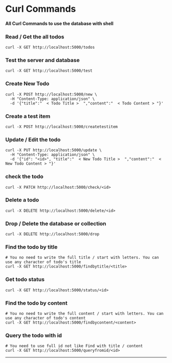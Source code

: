 # Curl Commands
#### All Curl Commands to use the database with shell

### Read / Get the all todos
```shell
curl -X GET http://localhost:5000/todos
```

### Test the server and database
```shell
curl -X GET http://localhost:5000/test
```

### Create New Todo
```shell
curl -X POST http://localhost:5000/new \
  -H "Content-Type: application/json" \
  -d '{"title":"  < Todo Title >  ","content":"  < Todo Content > "}'
```

### Create a test item
```shell
curl -X POST http://localhost:5000/createtestitem
```

### Update / Edit the todo
```shell
curl -X PUT http://localhost:5000/update \
  -H "Content-Type: application/json" \
  -d '{"id": "<id>", "title":"  < New Todo Title >  ","content":"  < New Todo Content > "}'
```

### check the todo
```shell
curl -X PATCH http://localhost:5000/check/<id>
```

### Delete a todo
```shell
curl -X DELETE http://localhost:5000/delete/<id>
```

### Drop / Delete the database or collection
```shell
curl -X DELETE http://localhost:5000/drop
```

### Find the todo by title
```shell
# You no need to write the full title / start with letters. You can use any character of todo's title
curl -X GET http://localhost:5000/findbytitle/<title>
```

### Get todo status
```shell
curl -X GET http://localhost:5000/status/<id>
```

### Find the todo by content
```shell
# You no need to write the full content / start with letters. You can use any character of todo's content
curl -X GET http://localhost:5000/findbycontent/<content>
```

### Query the todo with id
```shell
# You need to use full id not like Find with title / content
curl -X GET http://localhost:5000/queryfromid/<id>
```
---